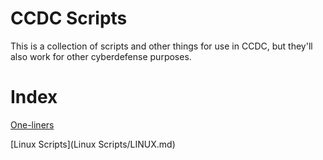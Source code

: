 # CCDC Scripts

This is a collection of scripts and other things for use in CCDC, but they'll also work for other cyberdefense purposes. 

# Index

[One-liners](ONELINERS.md)

[Linux Scripts](Linux Scripts/LINUX.md)
